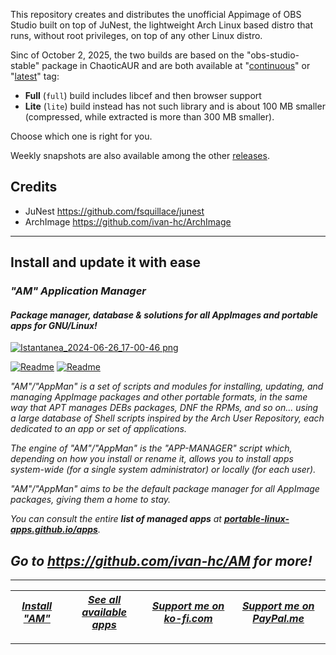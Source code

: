 This repository creates and distributes the unofficial Appimage of OBS Studio built on top of JuNest, the lightweight Arch Linux based distro that runs, without root privileges, on top of any other Linux distro.

Sinc of October 2, 2025, the two builds are based on the "obs-studio-stable" package in ChaoticAUR and are both available at "[continuous](https://github.com/ivan-hc/OBS-Studio-appimage/releases/tag/continuous)" or "[latest](https://github.com/ivan-hc/OBS-Studio-appimage/releases/latest)" tag:
- **Full** (`full`) build includes libcef and then browser support
- **Lite** (`lite`) build instead has not such library and is about 100 MB smaller (compressed, while extracted is more than 300 MB smaller).

Choose which one is right for you.

Weekly snapshots are also available among the other [releases](https://github.com/ivan-hc/OBS-Studio-appimage/releases).

## Credits
- JuNest https://github.com/fsquillace/junest
- ArchImage https://github.com/ivan-hc/ArchImage

------------------------------------------------------------------------

## Install and update it with ease

### *"*AM*" Application Manager* 
#### *Package manager, database & solutions for all AppImages and portable apps for GNU/Linux!*

[![Istantanea_2024-06-26_17-00-46 png](https://github.com/ivan-hc/AM/assets/88724353/671f5eb0-6fb6-4392-b45e-af0ea9271d9b)](https://github.com/ivan-hc/AM)

[![Readme](https://img.shields.io/github/stars/ivan-hc/AM?label=%E2%AD%90&style=for-the-badge)](https://github.com/ivan-hc/AM/stargazers) [![Readme](https://img.shields.io/github/license/ivan-hc/AM?label=&style=for-the-badge)](https://github.com/ivan-hc/AM/blob/main/LICENSE)

*"AM"/"AppMan" is a set of scripts and modules for installing, updating, and managing AppImage packages and other portable formats, in the same way that APT manages DEBs packages, DNF the RPMs, and so on... using a large database of Shell scripts inspired by the Arch User Repository, each dedicated to an app or set of applications.*

*The engine of "AM"/"AppMan" is the "APP-MANAGER" script which, depending on how you install or rename it, allows you to install apps system-wide (for a single system administrator) or locally (for each user).*

*"AM"/"AppMan" aims to be the default package manager for all AppImage packages, giving them a home to stay.*

*You can consult the entire **list of managed apps** at [**portable-linux-apps.github.io/apps**](https://portable-linux-apps.github.io/apps).*

## *Go to *https://github.com/ivan-hc/AM* for more!*

------------------------------------------------------------------------

| [***Install "AM"***](https://github.com/ivan-hc/AM) | [***See all available apps***](https://portable-linux-apps.github.io) | [***Support me on ko-fi.com***](https://ko-fi.com/IvanAlexHC) | [***Support me on PayPal.me***](https://paypal.me/IvanAlexHC) |
| - | - | - | - |

------------------------------------------------------------------------
